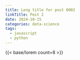 ```yaml
---
title: Long title for post 0002
linkTitle: Post 2
date: 2024-10-15
categories: data-science
tags:
  - javascript
  - python
---
```

{{< base/lorem count=8 >}}
